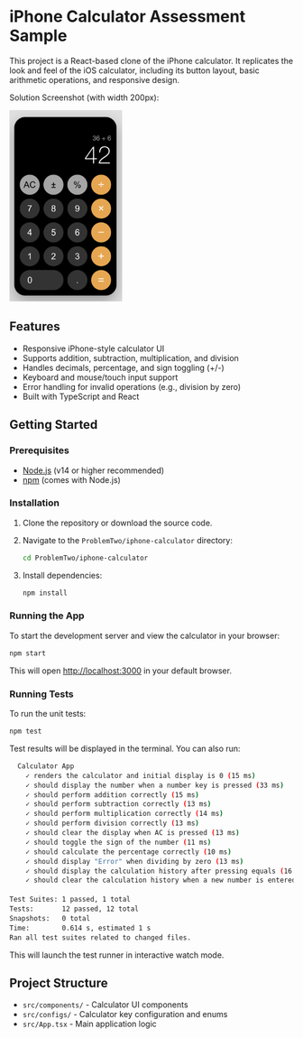 # iPhone Calculator Assessment Sample

This project is a React-based clone of the iPhone calculator. 
It replicates the look and feel of the iOS calculator, including its button layout, basic arithmetic operations, and responsive design.

Solution Screenshot (with width 200px):

<img src="./public/solution.png" alt="iPhone Calculator" width="200"/>

## Features

- Responsive iPhone-style calculator UI
- Supports addition, subtraction, multiplication, and division
- Handles decimals, percentage, and sign toggling (+/-)
- Keyboard and mouse/touch input support
- Error handling for invalid operations (e.g., division by zero)
- Built with TypeScript and React

## Getting Started

### Prerequisites

- [Node.js](https://nodejs.org/) (v14 or higher recommended)
- [npm](https://www.npmjs.com/) (comes with Node.js)

### Installation

1. Clone the repository or download the source code.
2. Navigate to the `ProblemTwo/iphone-calculator` directory:

    ```sh
    cd ProblemTwo/iphone-calculator
    ```

3. Install dependencies:

    ```sh
    npm install
    ```

### Running the App

To start the development server and view the calculator in your browser:

```sh
npm start
```

This will open [http://localhost:3000](http://localhost:3000) in your default browser.

### Running Tests

To run the unit tests:

```sh
npm test
```

Test results will be displayed in the terminal. You can also run:

```sh
  Calculator App
    ✓ renders the calculator and initial display is 0 (15 ms)
    ✓ should display the number when a number key is pressed (33 ms)
    ✓ should perform addition correctly (15 ms)
    ✓ should perform subtraction correctly (13 ms)
    ✓ should perform multiplication correctly (14 ms)
    ✓ should perform division correctly (13 ms)
    ✓ should clear the display when AC is pressed (13 ms)
    ✓ should toggle the sign of the number (11 ms)
    ✓ should calculate the percentage correctly (10 ms)
    ✓ should display "Error" when dividing by zero (13 ms)
    ✓ should display the calculation history after pressing equals (16 ms)
    ✓ should clear the calculation history when a new number is entered after a calculation (17 ms)

Test Suites: 1 passed, 1 total
Tests:       12 passed, 12 total
Snapshots:   0 total
Time:        0.614 s, estimated 1 s
Ran all test suites related to changed files.
```

This will launch the test runner in interactive watch mode.

## Project Structure

- `src/components/` - Calculator UI components
- `src/configs/` - Calculator key configuration and enums
- `src/App.tsx` - Main application logic

